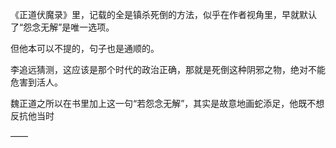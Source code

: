 《正道伏魔录》里，记载的全是镇杀死倒的方法，似乎在作者视角里，早就默认了“怨念无解”是唯一选项。

但他本可以不提的，句子也是通顺的。

李追远猜测，这应该是那个时代的政治正确，那就是死倒这种阴邪之物，绝对不能危害到活人。

魏正道之所以在书里加上这一句“若怨念无解”，其实是故意地画蛇添足，他既不想反抗他当时

——

